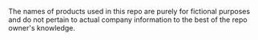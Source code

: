 The names of products used in this repo are purely for fictional purposes and do not pertain to actual company information to the best of the repo owner's knowledge.